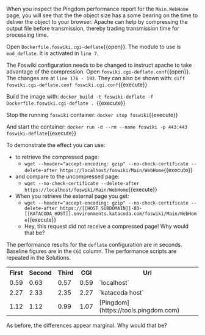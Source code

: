 When you inspect the Pingdom performance report for the `Main.WebHome` page, you will see that the the object size has a some bearing on the time to deliver the object to your browser. Apache can help by compressing the output file before transmission, thereby trading transmission time for processing time.

Open `Dockerfile.foswiki.cgi-deflate`{{open}}. The module to use is `mod_deflate`. It is activated in `line 7`.

The Foswiki configuration needs to be changed to instruct apache to take advantage of the compression. Open `foswiki.cgi-deflate.conf`{{open}}. The changes are at `line 176 - 192`. They can also be shown with: `diff foswiki.cgi-deflate.conf foswiki.cgi.conf`{{execute}}

Build the image with: `docker build -t foswiki-deflate -f Dockerfile.foswiki.cgi-deflate . `{{execute}}

Stop the running `foswiki` container: `docker stop foswiki`{{execute}}

And start the container: `docker run -d --rm --name foswiki -p 443:443 foswiki-deflate`{{execute}}

To demonstrate the effect you can use:
* to retrieve the compressed page:
  * `wget --header="accept-encoding: gzip" --no-check-certificate --delete-after https://localhost/foswiki/Main/WebHome`{{execute}}
* and compare to the uncompressed page:
  * `wget --no-check-certificate --delete-after https://localhost/foswiki/Main/WebHome`{{execute}}
* When you retrieve the external page you get:
  * `wget --header="accept-encoding: gzip" --no-check-certificate --delete-after https://[[HOST_SUBDOMAIN]]-80-[[KATACODA_HOST]].environments.katacoda.com/foswiki/Main/WebHome`{{execute}}
  * Hey, this request did not receive a compressed page! Why would that be?

The performance results for the `deflate` configuration are in seconds. Baseline figures are in the `CGI` column. The performance scripts are repeated in the Solutions.

<table class="foswikiTable">
<tr class="foswikiTableOdd foswikiTableRowdataBgSorted0 foswikiTableRowdataBg0">
<th class="foswikiTableCol0 foswikiFirstCol"> First </th>
<th class="foswikiTableCol1"> Second </th>
<th class="foswikiTableCol2"> Third </th>
<th class="foswikiTableCol3"> CGI </th>
<th class="foswikiTableCol4 foswikiLastCol"> Url </th>
</tr>
<tr class="foswikiTableEven foswikiTableRowdataBgSorted0 foswikiTableRowdataBg0">
<td class="foswikiTableCol0 foswikiFirstCol"> 0.59 </td>
<td class="foswikiTableCol1"> 0.63 </td>
<td class="foswikiTableCol2"> 0.57 </td>
<td class="foswikiTableCol3"> 0.59 </td>
<td class="foswikiTableCol4 foswikiLastCol">`localhost`</td>
</tr>
<tr class="foswikiTableOdd foswikiTableRowdataBgSorted1 foswikiTableRowdataBg1">
<td class="foswikiTableCol0 foswikiFirstCol"> 2.27 </td>
<td class="foswikiTableCol1"> 2.33 </td>
<td class="foswikiTableCol2"> 2.35 </td>
<td class="foswikiTableCol3"> 2.27 </td>
<td class="foswikiTableCol4 foswikiLastCol">`katacoda host`</td>
</tr>
<tr class="foswikiTableEven foswikiTableRowdataBgSorted0 foswikiTableRowdataBg0">
<td class="foswikiTableCol0 foswikiFirstCol foswikiLast"> 1.12 </td>
<td class="foswikiTableCol1 foswikiLast"> 1.12 </td>
<td class="foswikiTableCol2 foswikiLast"> 0.99 </td>
<td class="foswikiTableCol3 foswikiLast"> 1.07 </td>
<td class="foswikiTableCol4 foswikiLastCol foswikiLast">[Pingdom](https://tools.pingdom.com)</td>
</tr>
</table>

As before, the differences appear marginal. Why would that be?

